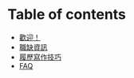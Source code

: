 # Table of contents

* [歡迎！](README.md)
* [職缺資訊](job-opportunities.md)
* [履歷寫作技巧](cv-writing.md)
* [FAQ](faq.md)

